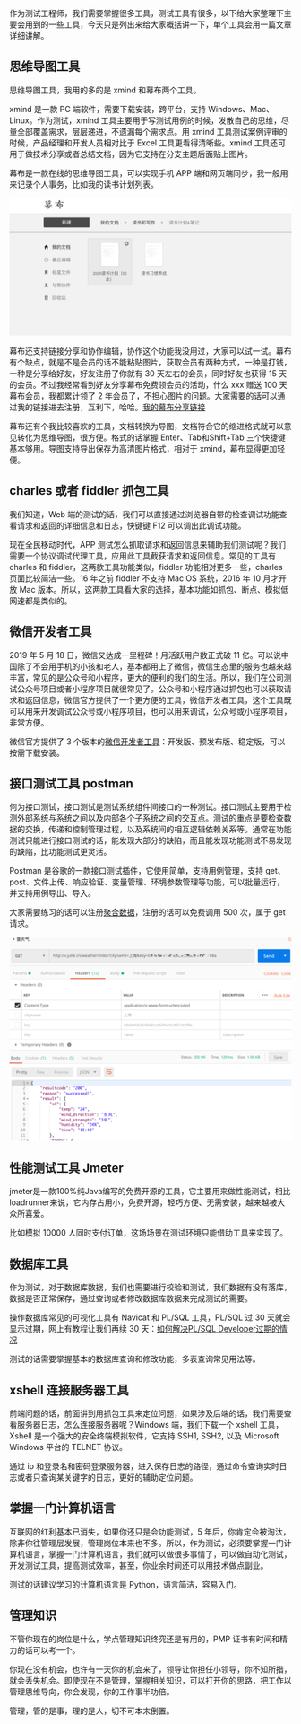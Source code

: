 作为测试工程师，我们需要掌握很多工具，测试工具有很多，以下给大家整理下主要会用到的一些工具，今天只是列出来给大家概括讲一下，单个工具会用一篇文章详细讲解。

## 思维导图工具

思维导图工具，我用的多的是 xmind 和幕布两个工具。

xmind 是一款 PC 端软件，需要下载安装，跨平台，支持 Windows、Mac、Linux。作为测试，xmind 工具主要用于写测试用例的时候，发散自己的思维，尽量全部覆盖需求，层层递进，不遗漏每个需求点。用 xmind 工具测试案例评审的时候，产品经理和开发人员相对比于 Excel 工具更看得清晰些。xmind 工具还可用于做技术分享或者总结文档，因为它支持在分支主题后面贴上图片。

幕布是一款在线的思维导图工具，可以实现手机 APP 端和网页端同步，我一般用来记录个人事务，比如我的读书计划列表。

![幕布做计划](https://github.com/Brucepk/pk.github.io/blob/master/%E5%B9%95%E5%B8%83.png)

幕布还支持链接分享和协作编辑，协作这个功能我没用过，大家可以试一试。幕布有个缺点，就是不是会员的话不能粘贴图片，获取会员有两种方式，一种是打钱，一种是分享给好友，好友注册了你就有 30 天左右的会员，同时好友也获得 15 天的会员。不过我经常看到好友分享幕布免费领会员的活动，什么 xxx 赠送 100 天幕布会员，我都累计领了 2 年会员了，不担心图片的问题。大家需要的话可以通过我的链接进去注册，互利下，哈哈。[我的幕布分享链接](https://mubu.com/inv/1628860)

幕布还有个我比较喜欢的工具，文档转换为导图，文档符合它的缩进格式就可以意见转化为思维导图，很方便。格式的话掌握 Enter、Tab和Shift+Tab 三个快捷键基本够用。导图支持导出保存为高清图片格式，相对于 xmind，幕布显得更加轻便。



## charles 或者 fiddler 抓包工具

我们知道，Web 端的测试的话，我们可以直接通过浏览器自带的检查调试功能查看请求和返回的详细信息和日志，快键键 F12 可以调出此调试功能。

现在全民移动时代，APP 测试怎么抓取请求和返回信息来辅助我们测试呢？我们需要一个协议调试代理工具，应用此工具截获请求和返回信息。常见的工具有 charles 和 fiddler，这两款工具功能类似，fiddler 功能相对更多一些，charles 页面比较简洁一些。16 年之前 fiddler 不支持 Mac OS 系统，2016 年 10 月才开放 Mac 版本。所以，这两款工具看大家的选择，基本功能如抓包、断点、模拟低网速都是类似的。

## 微信开发者工具

2019 年 5 月 18 日，微信又达成一里程碑！月活跃用户数正式破 11 亿。可以说中国除了不会用手机的小孩和老人，基本都用上了微信，微信生态里的服务也越来越丰富，常见的是公众号和小程序，更大的便利的我们的生活。所以，我们在公司测试公众号项目或者小程序项目就很常见了。公众号和小程序通过抓包也可以获取请求和返回信息，微信官方提供了一个更方便的工具，微信开发者工具，这个工具既可以用来开发调试公众号或小程序项目，也可以用来调试，公众号或小程序项目，非常方便。

微信官方提供了 3 个版本的[微信开发者工具](https://developers.weixin.qq.com/miniprogram/dev/devtools/download.html)：开发版、预发布版、稳定版，可以按需下载安装。

## 接口测试工具 postman

何为接口测试，接口测试是测试系统组件间接口的一种测试。接口测试主要用于检测外部系统与系统之间以及内部各个子系统之间的交互点。测试的重点是要检查数据的交换，传递和控制管理过程，以及系统间的相互逻辑依赖关系等。通常在功能测试只能进行接口测试的话，能发现大部分的缺陷，而且能发现功能测试不易发现的缺陷，比功能测试更灵活。

Postman 是谷歌的一款接口测试插件，它使用简单，支持用例管理，支持 get、post、文件上传、响应验证、变量管理、环境参数管理等功能，可以批量运行，并支持用例导出、导入。

大家需要练习的话可以注册[聚合数据](https://note.youdao.com/)，注册的话可以免费调用 500 次，属于 get 请求。

![postman查天气](https://github.com/Brucepk/pk.github.io/blob/master/postman%20%E6%8E%A5%E5%8F%A3%E6%B5%8B%E8%AF%95%E5%B7%A5%E5%85%B7%E6%9F%A5%E5%A4%A9%E6%B0%94.png)

## 性能测试工具 Jmeter

jmeter是一款100%纯Java编写的免费开源的工具，它主要用来做性能测试，相比loadrunner来说，它内存占用小，免费开源，轻巧方便、无需安装，越来越被大众所喜爱。

比如模拟 10000 人同时支付订单，这场场景在测试环境只能借助工具来实现了。

## 数据库工具

作为测试，对于数据库数据，我们也需要进行校验和测试，我们数据有没有落库，数据是否正常保存，通过查询或者修改数据库数据来完成测试的需要。

操作数据库常见的可视化工具有 Navicat 和 PL/SQL 工具，PL/SQL 过 30 天就会显示过期，网上有教程让我们再续 30 天：[如何解决PL/SQL Developer过期的情况](https://jingyan.baidu.com/article/ce43664911c5303773afd38b.html)

测试的话需要掌握基本的数据库查询和修改功能，多表查询常见用法等。

## xshell 连接服务器工具

前端问题的话，前面讲到用抓包工具来定位问题，如果涉及后端的话，我们需要查看服务器日志，怎么连接服务器呢？Windows 端，我们下载一个 xshell 工具，Xshell 是一个强大的安全终端模拟软件，它支持 SSH1, SSH2, 以及 Microsoft Windows 平台的 TELNET 协议。

通过 ip 和登录名和密码登录服务器，进入保存日志的路径，通过命令查询实时日志或者只查询某关键字的日志，更好的辅助定位问题。

## 掌握一门计算机语言

互联网的红利基本已消失，如果你还只是会功能测试，5 年后，你肯定会被淘汰，除非你往管理层发展，管理岗位本来也不多。所以，作为测试，必须要掌握一门计算机语言，掌握一门计算机语言，我们就可以做很多事情了，可以做自动化测试，开发测试工具，提高测试效率，甚至，你业余时间还可以用技术做点副业。

测试的话建议学习的计算机语言是 Python，语言简洁，容易入门。

## 管理知识
不管你现在的岗位是什么，学点管理知识终究还是有用的，PMP 证书有时间和精力的话可以考一个。

你现在没有机会，也许有一天你的机会来了，领导让你担任小领导，你不知所措，就会丢失机会。即使现在不是管理，掌握相关知识，可以打开你的思路，把工作以管理思维导向，你会发现，你的工作事半功倍。

管理，管的是事，理的是人，切不可本末倒置。

